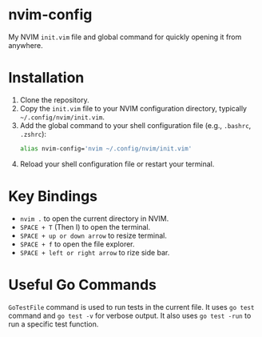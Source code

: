 # nvim-config
My NVIM `init.vim` file and global command for quickly opening it from anywhere.

# Installation
1. Clone the repository.
2. Copy the `init.vim` file to your NVIM configuration directory, typically `~/.config/nvim/init.vim`.
3. Add the global command to your shell configuration file (e.g., `.bashrc`, `.zshrc`):
   ```bash
   alias nvim-config='nvim ~/.config/nvim/init.vim'
   ```
4. Reload your shell configuration file or restart your terminal.

# Key Bindings
- `nvim .` to open the current directory in NVIM.
- `SPACE + T` (Then I) to open the terminal.
- `SPACE + up or down arrow` to resize terminal.
- `SPACE + f` to open the file explorer.
- `SPACE + left or right arrow` to rize side bar.

# Useful Go Commands
`GoTestFile` command is used to run tests in the current file. It uses `go test` command and `go test -v` for verbose output. It also uses `go test -run` to run a specific test function.
